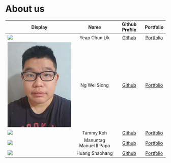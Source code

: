 # About us

Display | Name | Github Profile | Portfolio 
--------|:----:|:--------------:|:---------:
![](https://via.placeholder.com/100.png?text=Photo) | Yeap Chun Lik | [Github](https://github.com/yeapcl) | [Portfolio](docs/team/yeapcl.md)
![](docs/team/weisiong.jpg) | Ng Wei Siong| [Github](https://github.com/weisiong24) | [Portfolio](docs/team/weisiong24.md)
![](https://via.placeholder.com/100.png?text=Photo) | Tammy Koh | [Github](https://github.com/tammykoh) | [Portfolio](docs/team/tammykoh.md)
![](https://via.placeholder.com/100.png?text=Photo) | Manuntag Manuel II Papa | [Github](https://github.com/manuelmanuntag96) | [Portfolio](docs/team/manuelmanuntag96.md)
![](https://via.placeholder.com/100.png?text=Photo) | Huang Shaohang | [Github](https://github.com/yellow-fellow) | [Portfolio](docs/team/yellow-fellow.md)

